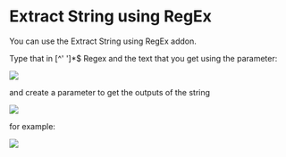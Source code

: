 # Extract String using RegEx

You can use the Extract String using RegEx addon.

Type that in \[^' ']\*$ Regex and the text that you get using the parameter:

![](https://downloads.intercomcdn.com/i/o/303377629/2a9c024a5a91d83ad3c246ec/image.png)

and create a parameter to get the outputs of the string

![](https://downloads.intercomcdn.com/i/o/303377923/de7597ff01eb45cf5b905525/image.png)

for example:

![](https://downloads.intercomcdn.com/i/o/303378886/3c3fc1e65fcd7ea1ffb5a31a/image.png)
